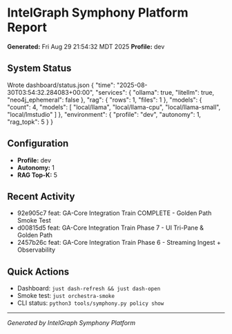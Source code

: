 # IntelGraph Symphony Platform Report

**Generated:** Fri Aug 29 21:54:32 MDT 2025
**Profile:** dev

## System Status

Wrote dashboard/status.json
{
  "time": "2025-08-30T03:54:32.284083+00:00",
  "services": {
    "ollama": true,
    "litellm": true,
    "neo4j_ephemeral": false
  },
  "rag": {
    "rows": 1,
    "files": 1
  },
  "models": {
    "count": 4,
    "models": [
      "local/llama",
      "local/llama-cpu",
      "local/llama-small",
      "local/lmstudio"
    ]
  },
  "environment": {
    "profile": "dev",
    "autonomy": 1,
    "rag_topk": 5
  }
}

## Configuration

- **Profile:** dev
- **Autonomy:** 1
- **RAG Top-K:** 5

## Recent Activity

- 92e905c7 feat: GA-Core Integration Train COMPLETE - Golden Path Smoke Test
- d00815d5 feat: GA-Core Integration Train Phase 7 - UI Tri-Pane & Golden Path
- 2457b26c feat: GA-Core Integration Train Phase 6 - Streaming Ingest + Observability

## Quick Actions

- Dashboard: `just dash-refresh && just dash-open`
- Smoke test: `just orchestra-smoke`
- CLI status: `python3 tools/symphony.py policy show`

---

*Generated by IntelGraph Symphony Platform*
